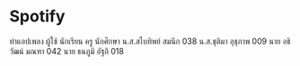 # Spotify
ทำแอปเพลง  ผู้ใช้ นักเรียน ครู นักศึกษา
น.ส.สไบทิพย์ สมนึก 038
น.ส.ชุติมา อุชุภาพ 009
นาย อธิวัฒน์ มณฑา 042
นาย ธนภูมิ อัฐถิ 018
